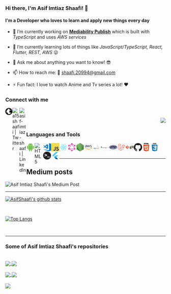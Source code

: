 
### Hi there, I'm Asif Imtiaz Shaafi! 👋  

#### I'm a Developer who loves to learn and apply new things every day

- 🔭 I’m currently working on [**Mediability Publish**][mediability] which is built with _TypeScript_ and uses _AWS services_

- 🌱 I’m currently learning lots of things like _JavaScript/TypeScript, React, Flutter, REST, AWS_ 😜

- 💬 Ask me about anything you want to know! 😎

- 📫 How to reach me: :e-mail: shaafi.20994@gmail.com 

- ⚡ Fun fact: I love to watch Anime and Tv series a lot! :heart:

### Connect with me

[<img align="left" alt="asifshaafi.apphousebd.com" width="22px" src="https://raw.githubusercontent.com/iconic/open-iconic/master/svg/globe.svg" />][website]
[<img align="left" alt="a15shaafi | Twitter" width="22px" src="https://cdn.jsdelivr.net/npm/simple-icons@v3/icons/twitter.svg" />][twitter]
[<img align="left" alt="asif-imtiaz-shaafi | LinkedIn" width="22px" src="https://cdn.jsdelivr.net/npm/simple-icons@v3/icons/linkedin.svg" />][linkedin]

<br />
<p align="right"><img src="https://komarev.com/ghpvc/?username=asifshaafi&label=Profile%20views&color=brightgreen&style=plastic"> </p>


### Languages and Tools

<img align="left" alt="HTML5" width="26px" src="https://raw.githubusercontent.com/github/explore/80688e429a7d4ef2fca1e82350fe8e3517d3494d/topics/android/android.png" />
<img align="left" alt="HTML5" width="26px" src="https://upload.wikimedia.org/wikipedia/commons/thumb/3/34/Android_Studio_icon.svg/1200px-Android_Studio_icon.svg.png" />
<img align="left" alt="Visual Studio Code" width="26px" src="https://raw.githubusercontent.com/github/explore/80688e429a7d4ef2fca1e82350fe8e3517d3494d/topics/visual-studio-code/visual-studio-code.png" />
<img align="left" alt="JavaScript" width="26px" src="https://raw.githubusercontent.com/github/explore/80688e429a7d4ef2fca1e82350fe8e3517d3494d/topics/javascript/javascript.png" />
<img align="left" alt="React" width="26px" src="https://raw.githubusercontent.com/github/explore/80688e429a7d4ef2fca1e82350fe8e3517d3494d/topics/react/react.png" />
<img align="left" alt="GraphQL" width="26px" src="https://raw.githubusercontent.com/github/explore/80688e429a7d4ef2fca1e82350fe8e3517d3494d/topics/graphql/graphql.png" />
<img align="left" alt="Node.js" width="26px" src="https://raw.githubusercontent.com/github/explore/80688e429a7d4ef2fca1e82350fe8e3517d3494d/topics/nodejs/nodejs.png" />
<img align="left" alt="AWS" width="26px" src="https://raw.githubusercontent.com/github/explore/80688e429a7d4ef2fca1e82350fe8e3517d3494d/topics/aws/aws.png" />
<img align="left" alt="MySQL" width="26px" src="https://raw.githubusercontent.com/github/explore/80688e429a7d4ef2fca1e82350fe8e3517d3494d/topics/mysql/mysql.png" />
<img align="left" alt="MongoDB" width="26px" src="https://raw.githubusercontent.com/github/explore/80688e429a7d4ef2fca1e82350fe8e3517d3494d/topics/mongodb/mongodb.png" />
<img align="left" alt="MongoDB" width="26px" src="https://raw.githubusercontent.com/github/explore/80688e429a7d4ef2fca1e82350fe8e3517d3494d/topics/php/php.png" />
<img align="left" alt="MongoDB" width="26px" src="https://raw.githubusercontent.com/github/explore/80688e429a7d4ef2fca1e82350fe8e3517d3494d/topics/laravel/laravel.png" />
<img align="left" alt="Git" width="26px" src="https://raw.githubusercontent.com/github/explore/80688e429a7d4ef2fca1e82350fe8e3517d3494d/topics/git/git.png" />
<img align="left" alt="GitHub" width="26px" src="https://raw.githubusercontent.com/github/explore/78df643247d429f6cc873026c0622819ad797942/topics/github/github.png" />
<img align="left" alt="HTML5" width="26px" src="https://raw.githubusercontent.com/github/explore/80688e429a7d4ef2fca1e82350fe8e3517d3494d/topics/html/html.png" />
<img align="left" alt="CSS3" width="26px" src="https://raw.githubusercontent.com/github/explore/80688e429a7d4ef2fca1e82350fe8e3517d3494d/topics/css/css.png" />
<img align="left" alt="HTML5" width="26px" src="https://raw.githubusercontent.com/github/explore/80688e429a7d4ef2fca1e82350fe8e3517d3494d/topics/terminal/terminal.png" />
<img align="left" alt="HTML5" width="26px" src="https://raw.githubusercontent.com/github/explore/80688e429a7d4ef2fca1e82350fe8e3517d3494d/topics/flutter/flutter.png" />

<br />
<br />

---

## Medium posts

![Asif Imtiaz Shaafi's Medium Post](https://mediumblog-cards.vercel.app/getMediumBlogs?username=asifimtiazshaafi&type=horizontal)

---

[![AsifShaafi's github stats](https://github-readme-stats.vercel.app/api?username=AsifShaafi&show_icons=true&hide_border=true&count_private=true)](https://medium.com/@asifimtiazshaafi)

<br />

[![Top Langs](https://github-readme-stats.vercel.app/api/top-langs/?username=AsifShaafi&layout=compact&count_private=true&langs_count=8)](https://github.com/AsifShaafi/github-readme-stats)

<br />

---

### Some of Asif Imtiaz Shaafi's repositories

<br />

<a href="https://github.com/AsifShaafi/aws_lambda_github_pipeline">
  <img align="center" src="https://github-readme-stats.vercel.app/api/pin/?username=AsifShaafi&repo=aws_lambda_github_pipeline" />
</a>

<a href="https://github.com/AsifShaafi/kaltura_typescript_test">
  <img align="center" src="https://github-readme-stats.vercel.app/api/pin/?username=AsifShaafi&repo=kaltura_typescript_test" />
</a>

<br />

<br />

<a href="https://github.com/AsifShaafi/rest_to_graphql">
  <img align="center" src="https://github-readme-stats.vercel.app/api/pin/?username=AsifShaafi&repo=rest_to_graphql" />
</a>

<a href="https://github.com/AsifShaafi/react-amplify-cloudfront">
  <img align="center" src="https://github-readme-stats.vercel.app/api/pin/?username=AsifShaafi&repo=react-amplify-cloudfront" />
</a>

<br />

<br />

<a href="https://github.com/AsifShaafi/react_aws_amplify">
  <img align="center" src="https://github-readme-stats.vercel.app/api/pin/?username=AsifShaafi&repo=react_aws_amplify" />
</a>

<br />


[mediability]: https://publish.mediability.com/
[website]: https://asifshaafi.apphousebd.com
[twitter]: https://twitter.com/a15shaafi
[linkedin]: https://linkedin.com/in/asif-imtiaz-shaafi
